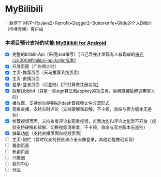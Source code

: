 # MyBilibili
一款基于 MVP+RxJava2+Retrofit+Dagger2+Butterknife+Glide的个人Bilibili（哔哩哔哩）客户端

### 本项目预计支持的功能 [MyBilibili for Android](https://github.com/dvc890/MyBilibili)
- [x] 完整的bilibili-Api（采用java编写）【自己弄完才发现有人有现成的[来自czp3009的bilibili-api kotlin版本](https://github.com/czp3009/bilibili-api)】
- [x] 开屏页面（广告倒计时）
- [x] 主页-推荐页面（天马推荐系统页面）
- [x] 主页-直播页面
- [x] 登录-登录页面（可登陆）【不打算做注册功能】
- [x] 破解Libbilid（只是一些sign算法和appkey的攻击类，偷懒直接破解调用官方的）
- [x] 播放器，支持bilibili特殊的dash音视频文件分流形式
- [x] 观看直播，支持实时评论（支持硬解和软解，不卡顿，效率与官方版本无差别）
- [x] 推荐视频页面，支持查看评论和观看视频，点赞功能和评论功能暂不开放（视频支持硬解和软解、切换视频清晰度，不卡顿，效率与官方版本无差别）
- [x] 弹幕功能（支持直播页面和视频页面）
- [ ] 主页-侧栏（暂时仅支持预览和点击头像登录，其他功能推迟实现）
- [ ] 番剧页面
- [ ] 影剧页面
- [ ] 兴趣圈
- [ ] 我的中心
- [ ] 分区
